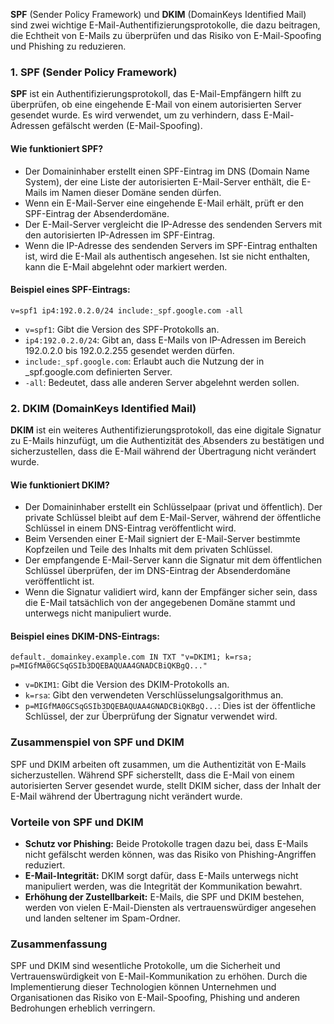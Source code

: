 **SPF** (Sender Policy Framework) und **DKIM** (DomainKeys Identified Mail) sind zwei wichtige E-Mail-Authentifizierungsprotokolle, die dazu beitragen, die Echtheit von E-Mails zu überprüfen und das Risiko von E-Mail-Spoofing und Phishing zu reduzieren.

### 1. **SPF (Sender Policy Framework)**

**SPF** ist ein Authentifizierungsprotokoll, das E-Mail-Empfängern hilft zu überprüfen, ob eine eingehende E-Mail von einem autorisierten Server gesendet wurde. Es wird verwendet, um zu verhindern, dass E-Mail-Adressen gefälscht werden (E-Mail-Spoofing).

#### **Wie funktioniert SPF?**
- Der Domaininhaber erstellt einen SPF-Eintrag im DNS (Domain Name System), der eine Liste der autorisierten E-Mail-Server enthält, die E-Mails im Namen dieser Domäne senden dürfen.
- Wenn ein E-Mail-Server eine eingehende E-Mail erhält, prüft er den SPF-Eintrag der Absenderdomäne.
- Der E-Mail-Server vergleicht die IP-Adresse des sendenden Servers mit den autorisierten IP-Adressen im SPF-Eintrag.
- Wenn die IP-Adresse des sendenden Servers im SPF-Eintrag enthalten ist, wird die E-Mail als authentisch angesehen. Ist sie nicht enthalten, kann die E-Mail abgelehnt oder markiert werden.

#### **Beispiel eines SPF-Eintrags:**
```text
v=spf1 ip4:192.0.2.0/24 include:_spf.google.com -all
```
- `v=spf1`: Gibt die Version des SPF-Protokolls an.
- `ip4:192.0.2.0/24`: Gibt an, dass E-Mails von IP-Adressen im Bereich 192.0.2.0 bis 192.0.2.255 gesendet werden dürfen.
- `include:_spf.google.com`: Erlaubt auch die Nutzung der in _spf.google.com definierten Server.
- `-all`: Bedeutet, dass alle anderen Server abgelehnt werden sollen.

### 2. **DKIM (DomainKeys Identified Mail)**

**DKIM** ist ein weiteres Authentifizierungsprotokoll, das eine digitale Signatur zu E-Mails hinzufügt, um die Authentizität des Absenders zu bestätigen und sicherzustellen, dass die E-Mail während der Übertragung nicht verändert wurde.

#### **Wie funktioniert DKIM?**
- Der Domaininhaber erstellt ein Schlüsselpaar (privat und öffentlich). Der private Schlüssel bleibt auf dem E-Mail-Server, während der öffentliche Schlüssel in einem DNS-Eintrag veröffentlicht wird.
- Beim Versenden einer E-Mail signiert der E-Mail-Server bestimmte Kopfzeilen und Teile des Inhalts mit dem privaten Schlüssel.
- Der empfangende E-Mail-Server kann die Signatur mit dem öffentlichen Schlüssel überprüfen, der im DNS-Eintrag der Absenderdomäne veröffentlicht ist.
- Wenn die Signatur validiert wird, kann der Empfänger sicher sein, dass die E-Mail tatsächlich von der angegebenen Domäne stammt und unterwegs nicht manipuliert wurde.

#### **Beispiel eines DKIM-DNS-Eintrags:**
```text
default._domainkey.example.com IN TXT "v=DKIM1; k=rsa; p=MIGfMA0GCSqGSIb3DQEBAQUAA4GNADCBiQKBgQ..."
```
- `v=DKIM1`: Gibt die Version des DKIM-Protokolls an.
- `k=rsa`: Gibt den verwendeten Verschlüsselungsalgorithmus an.
- `p=MIGfMA0GCSqGSIb3DQEBAQUAA4GNADCBiQKBgQ...`: Dies ist der öffentliche Schlüssel, der zur Überprüfung der Signatur verwendet wird.

### **Zusammenspiel von SPF und DKIM**

SPF und DKIM arbeiten oft zusammen, um die Authentizität von E-Mails sicherzustellen. Während SPF sicherstellt, dass die E-Mail von einem autorisierten Server gesendet wurde, stellt DKIM sicher, dass der Inhalt der E-Mail während der Übertragung nicht verändert wurde.

### **Vorteile von SPF und DKIM**

- **Schutz vor Phishing:** Beide Protokolle tragen dazu bei, dass E-Mails nicht gefälscht werden können, was das Risiko von Phishing-Angriffen reduziert.
- **E-Mail-Integrität:** DKIM sorgt dafür, dass E-Mails unterwegs nicht manipuliert werden, was die Integrität der Kommunikation bewahrt.
- **Erhöhung der Zustellbarkeit:** E-Mails, die SPF und DKIM bestehen, werden von vielen E-Mail-Diensten als vertrauenswürdiger angesehen und landen seltener im Spam-Ordner.

### **Zusammenfassung**

SPF und DKIM sind wesentliche Protokolle, um die Sicherheit und Vertrauenswürdigkeit von E-Mail-Kommunikation zu erhöhen. Durch die Implementierung dieser Technologien können Unternehmen und Organisationen das Risiko von E-Mail-Spoofing, Phishing und anderen Bedrohungen erheblich verringern.